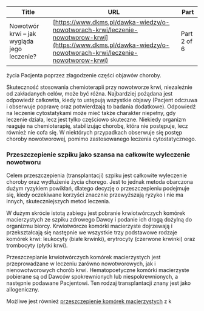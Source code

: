 | **Title**       | **URL**           | **Part**              |
|-----------------|-------------------|-----------------------|
| Nowotwór krwi – jak wygląda jego leczenie?         | [https://www.dkms.pl/dawka-wiedzy/o-nowotworach-krwi/leczenie-nowotworow-krwi](https://www.dkms.pl/dawka-wiedzy/o-nowotworach-krwi/leczenie-nowotworow-krwi)    | Part 2 of 6          |

życia Pacjenta poprzez złagodzenie części objawów choroby.


Skuteczność stosowania chemioterapii przy nowotworze krwi, niezależnie od zakładanych celów, może być różna. Najbardziej pożądana jest odpowiedź całkowita, kiedy to ustępują wszystkie objawy (Pacjent odczuwa i obserwuje poprawę oraz potwierdzają to badania dodatkowe). Odpowiedź na leczenie cytostatykami może mieć także charakter niepełny, gdy leczenie działa, lecz jest tylko częściowo skuteczne. Niekiedy organizm reaguje na chemioterapię, stabilizując chorobę, która nie postępuje, lecz również nie cofa się. W niektórych przypadkach obserwuje się postęp choroby nowotworowej, pomimo zastosowanego leczenia cytostatycznego.


### Przeszczepienie szpiku jako szansa na całkowite wyleczenie nowotworu


Celem przeszczepienia (transplantacji) szpiku jest całkowite wyleczenie choroby oraz wydłużenie życia chorego. Jest to jednak metoda obarczona dużym ryzykiem powikłań, dlatego decyzję o przeszczepieniu podejmuje się, kiedy oczekiwane korzyści znacznie przewyższają ryzyko i nie ma innych, skuteczniejszych metod leczenia.


W dużym skrócie istotą zabiegu jest pobranie krwiotwórczych komórek macierzystych ze szpiku zdrowego Dawcy i podanie ich drogą dożylną do organizmu biorcy. Krwiotwórcze komórki macierzyste dojrzewają i przekształcają się następnie we wszystkie trzy podstawowe rodzaje komórek krwi: leukocyty (białe krwinki), erytrocyty (czerwone krwinki) oraz trombocyty (płytki krwi).


Przeszczepianie krwiotwórczych komórek macierzystych jest przeprowadzane w leczeniu zarówno nowotworowych, jak i nienowotworowych chorób krwi. Hematopoetyczne komórki macierzyste pobierane są od Dawców spokrewnionych lub niespokrewnionych, a następnie podawane Pacjentowi. Ten rodzaj transplantacji znany jest jako allogeniczny.


Możliwe jest również [przeszczepienie komórek macierzystych](/dawka-wiedzy/o-nowotworach-krwi/jakie-sa-rodzaje-przeszczepien-komorek-macierzystych "Jakie są rodzaje przeszczepień komórek macierzystych?") z k
